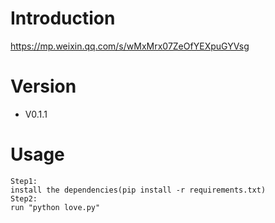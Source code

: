 # Introduction
https://mp.weixin.qq.com/s/wMxMrx07ZeOfYEXpuGYVsg

# Version
- V0.1.1

# Usage
```
Step1:
install the dependencies(pip install -r requirements.txt)
Step2:
run "python love.py"
```